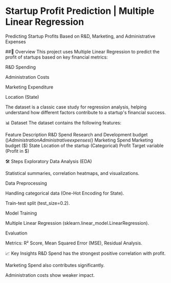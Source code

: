 # Startup Profit Prediction | Multiple Linear Regression

Predicting Startup Profits Based on R&D, Marketing, and Administrative Expenses

##📌 Overview
This project uses Multiple Linear Regression to predict the profit of startups based on key financial metrics:

R&D Spending

Administration Costs

Marketing Expenditure

Location (State)

The dataset is a classic case study for regression analysis, helping understand how different factors contribute to a startup's financial success.

📊 Dataset
The dataset contains the following features:

Feature	Description
R&D Spend	Research and Development budget ($)
Administration	Administrative expenses ($)
Marketing Spend	Marketing budget ($)
State	Location of the startup (Categorical)
Profit	Target variable (Profit in $)

🛠️ Steps
Exploratory Data Analysis (EDA)

Statistical summaries, correlation heatmaps, and visualizations.

Data Preprocessing

Handling categorical data (One-Hot Encoding for State).

Train-test split (test_size=0.2).

Model Training

Multiple Linear Regression (sklearn.linear_model.LinearRegression).

Evaluation

Metrics: R² Score, Mean Squared Error (MSE), Residual Analysis.

📈 Key Insights
R&D Spend has the strongest positive correlation with profit.

Marketing Spend also contributes significantly.

Administration costs show weaker impact.
